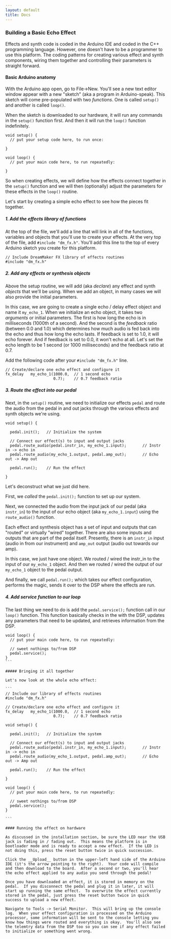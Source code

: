 ```yaml
---
layout: default
title: Docs
---
```


### Building a Basic Echo Effect

Effects and synth code is coded in the Arduino IDE and coded in the C++ programming language.  However, one doesn't have to be a programmer to use this platform.  The coding patterns for creating various effect and synth components, wiring them together and controlling their parameters is straight forward.


#### Basic Arduino anatomy

With the Arduino app open, go to File->New.  You'll see a new text editor window appear with a new "sketch" (aka a program in Arduino-speak).  This sketch will come pre-populated with two *functions*. One is called `setup()` and another is called `loop()`.  

When the sketch is downloaded to our hardware, it will run any commands in the `setup()` function first.  And then it will run the `loop()` function indefinitely. 

```
void setup() {
  // put your setup code here, to run once:

}

void loop() {
  // put your main code here, to run repeatedly:

}
```

So when creating effects, we will define how the effects connect together in the `setup()` function and we will then (optionally) adjust the parameters for these effects in the `loop()` routine.

Let's start by creating a simple echo effect to see how the pieces fit together.

##### 1. Add the effects library of functions

At the top of the file, we'll add a line that will link in all of the functions, variables and objects that you'll use to create your effects.  At the very top of the file, add `#include "dm_fx.h"`.  You'll add this line to the top of every Arduino sketch you create for this platform.

```
// Include DreamMaker FX library of effects routines
#include "dm_fx.h"
```


##### 2. Add any effects or synthesis *objects*

Above the setup routine, we will add (aka *declare*) any effect and synth *objects* that we'll be using.  When we add an object, in many cases we will also provide the initial parameters.  

In this case, we are going to create a single echo / delay effect object and name it `my_echo_1`.  When we initialize an echo object, it takes two *arguments* or initial parameters.  The first is how long the echo is in milliseconds (1000th of a second).  And the second is the *feedback* ratio (between 0.0 and 1.0) which determines how much audio is fed back into the echo and thus how long the echo lasts.  If feedback is set to 1.0, it will echo forever.  And if feedback is set to 0.0, it won't echo at all.  Let's set the echo length to be 1 second (or 1000 milliseconds) and the feedback ratio at 0.7.

Add the following code after your `#include "dm_fx.h"` line.  


```
// Create/declare one echo effect and configure it
fx_delay   my_echo_1(1000.0,  // 1 second echo
                     0.7);    // 0.7 feedback ratio
```

##### 3. Route the effect into our pedal

Next, in the `setup()` routine, we need to initialize our effects `pedal` and route the audio from the pedal in and out jacks through the various effects and synth objects we're using.  
```
void setup() {

  pedal.init();   // Initialize the system

  // Connect our effect(s) to input and output jacks
  pedal.route_audio(pedal.instr_in, my_echo_1.input);		// Instr in -> echo in
  pedal.route_audio(my_echo_1.output, pedal.amp_out);		// Echo out -> Amp out

  pedal.run();    // Run the effect

}
```

Let's deconstruct what we just did here.

First, we *called* the `pedal.init();` function to set up our system.

Next, we connected the audio from the input jack of our pedal (aka `instr_in`) to the input of our echo object (aka `my_echo_1.input`) using the `route_audio()` function.  

Each effect and synthesis object has a set of input and outputs that can "routed" or virtually "wired" together.  There are also some inputs and outputs that are part of the pedal itself.  Presently, there is an `instr_in` input (audio in from our instrument) and `amp_out` output (audio out towards our amp).

In this case, we just have one object.  We routed / wired the instr_in to the input of our `my_echo_1` object.  And then we routed / wired the output of our `my_echo_1` object to the pedal output.

And finally, we call `pedal.run();` which takes our effect configuration, performs the magic, sends it over to the DSP where the effects are run.

##### 4. Add service function to our loop

The last thing we need to do is add the `pedal.service();` function call in our `loop()` function.  This function basically checks in the with the DSP, updates any parameters that need to be updated, and retrieves information from the DSP.

````
void loop() {
  // put your main code here, to run repeatedly:

  // sweet nothings to/from DSP
  pedal.service();
}
```

##### Bringing it all together

Let's now look at the whole echo effect:

```
// Include our library of effects routines
#include "dm_fx.h"

// Create/declare one echo effect and configure it
fx_delay   my_echo_1(1000.0,  // 1 second echo
                     0.7);    // 0.7 feedback ratio

void setup() {

  pedal.init();   // Initialize the system

  // Connect our effect(s) to input and output jacks
  pedal.route_audio(pedal.instr_in, my_echo_1.input);		// Instr in -> echo in
  pedal.route_audio(my_echo_1.output, pedal.amp_out);		// Echo out -> Amp out

  pedal.run();    // Run the effect

}

void loop() {
  // put your main code here, to run repeatedly:

  // sweet nothings to/from DSP
  pedal.service();
}

```

#### Running the effect on hardware

As discussed in the installation section, be sure the LED near the USB jack is fading in / fading out.  This means the platform is in bootloader mode and is ready to accept a new effect.  If the LED is not doing this, press the reset button twice in quick succession.

Click the __Upload__ button in the upper-left hand side of the Arduino IDE (it's the arrow pointing to the right).  Your code will compile and then download to the board.  After a second or two, you'll hear the echo effect applied to any audio you send through the pedal!

Once you have downloaded an effect, it is stored in memory on the pedal.  If you disconnect the pedal and plug it in later, it will start up running the same effect.  To overwrite the effect currently stored in the pedal, just press the reset button twice in quick success to upload a new effect.

Navigate to Tools -> Serial Monitor.  This will bring up the console log.  When your effect configuration is processed on the Arduino processor, some information will be sent to the console letting you know how things were routed and everything is okay.  You'll also see the telemtry data from the DSP too so you can see if any effect failed to initialize or something went wrong.
